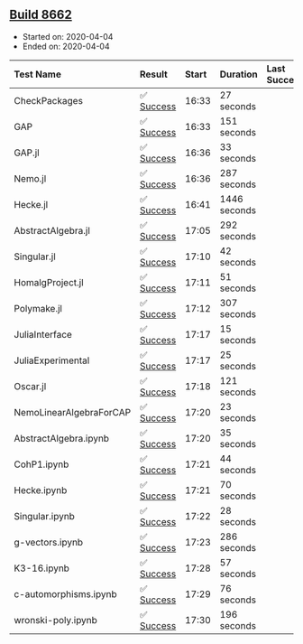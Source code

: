 ## [Build 8662](https://oscarci.mathematik.uni-kl.de/job/oscar/8662/)

* Started on: 2020-04-04
* Ended on: 2020-04-04

| Test Name    | Result | Start | Duration | Last Success | First Failure |
|:-------------|:-------|:------|:---------|:-------------|:--------------|
| CheckPackages | ✅ [Success](https://oscarci.mathematik.uni-kl.de/job/oscar/8662/artifact/logs/build-8662/CheckPackages.log) | 16:33 | 27 seconds |  |  |
| GAP | ✅ [Success](https://oscarci.mathematik.uni-kl.de/job/oscar/8662/artifact/logs/build-8662/GAP.log) | 16:33 | 151 seconds |  |  |
| GAP.jl | ✅ [Success](https://oscarci.mathematik.uni-kl.de/job/oscar/8662/artifact/logs/build-8662/GAP.jl.log) | 16:36 | 33 seconds |  |  |
| Nemo.jl | ✅ [Success](https://oscarci.mathematik.uni-kl.de/job/oscar/8662/artifact/logs/build-8662/Nemo.jl.log) | 16:36 | 287 seconds |  |  |
| Hecke.jl | ✅ [Success](https://oscarci.mathematik.uni-kl.de/job/oscar/8662/artifact/logs/build-8662/Hecke.jl.log) | 16:41 | 1446 seconds |  |  |
| AbstractAlgebra.jl | ✅ [Success](https://oscarci.mathematik.uni-kl.de/job/oscar/8662/artifact/logs/build-8662/AbstractAlgebra.jl.log) | 17:05 | 292 seconds |  |  |
| Singular.jl | ✅ [Success](https://oscarci.mathematik.uni-kl.de/job/oscar/8662/artifact/logs/build-8662/Singular.jl.log) | 17:10 | 42 seconds |  |  |
| HomalgProject.jl | ✅ [Success](https://oscarci.mathematik.uni-kl.de/job/oscar/8662/artifact/logs/build-8662/HomalgProject.jl.log) | 17:11 | 51 seconds |  |  |
| Polymake.jl | ✅ [Success](https://oscarci.mathematik.uni-kl.de/job/oscar/8662/artifact/logs/build-8662/Polymake.jl.log) | 17:12 | 307 seconds |  |  |
| JuliaInterface | ✅ [Success](https://oscarci.mathematik.uni-kl.de/job/oscar/8662/artifact/logs/build-8662/JuliaInterface.log) | 17:17 | 15 seconds |  |  |
| JuliaExperimental | ✅ [Success](https://oscarci.mathematik.uni-kl.de/job/oscar/8662/artifact/logs/build-8662/JuliaExperimental.log) | 17:17 | 25 seconds |  |  |
| Oscar.jl | ✅ [Success](https://oscarci.mathematik.uni-kl.de/job/oscar/8662/artifact/logs/build-8662/Oscar.jl.log) | 17:18 | 121 seconds |  |  |
| NemoLinearAlgebraForCAP | ✅ [Success](https://oscarci.mathematik.uni-kl.de/job/oscar/8662/artifact/logs/build-8662/NemoLinearAlgebraForCAP.log) | 17:20 | 23 seconds |  |  |
| AbstractAlgebra.ipynb | ✅ [Success](https://oscarci.mathematik.uni-kl.de/job/oscar/8662/artifact/logs/build-8662/AbstractAlgebra.ipynb.log) | 17:20 | 35 seconds |  |  |
| CohP1.ipynb | ✅ [Success](https://oscarci.mathematik.uni-kl.de/job/oscar/8662/artifact/logs/build-8662/CohP1.ipynb.log) | 17:21 | 44 seconds |  |  |
| Hecke.ipynb | ✅ [Success](https://oscarci.mathematik.uni-kl.de/job/oscar/8662/artifact/logs/build-8662/Hecke.ipynb.log) | 17:21 | 70 seconds |  |  |
| Singular.ipynb | ✅ [Success](https://oscarci.mathematik.uni-kl.de/job/oscar/8662/artifact/logs/build-8662/Singular.ipynb.log) | 17:22 | 28 seconds |  |  |
| g-vectors.ipynb | ✅ [Success](https://oscarci.mathematik.uni-kl.de/job/oscar/8662/artifact/logs/build-8662/g-vectors.ipynb.log) | 17:23 | 286 seconds |  |  |
| K3-16.ipynb | ✅ [Success](https://oscarci.mathematik.uni-kl.de/job/oscar/8662/artifact/logs/build-8662/K3-16.ipynb.log) | 17:28 | 57 seconds |  |  |
| c-automorphisms.ipynb | ✅ [Success](https://oscarci.mathematik.uni-kl.de/job/oscar/8662/artifact/logs/build-8662/c-automorphisms.ipynb.log) | 17:29 | 76 seconds |  |  |
| wronski-poly.ipynb | ✅ [Success](https://oscarci.mathematik.uni-kl.de/job/oscar/8662/artifact/logs/build-8662/wronski-poly.ipynb.log) | 17:30 | 196 seconds |  |  |
